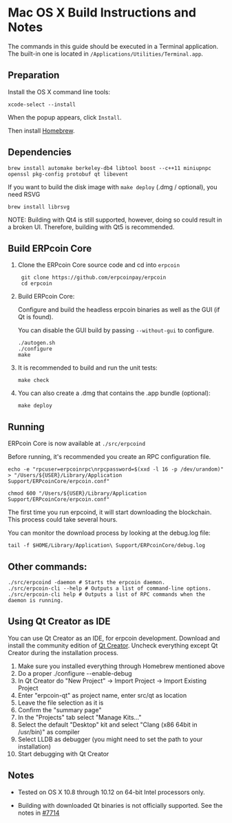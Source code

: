 Mac OS X Build Instructions and Notes
====================================
The commands in this guide should be executed in a Terminal application.
The built-in one is located in `/Applications/Utilities/Terminal.app`.

Preparation
-----------
Install the OS X command line tools:

`xcode-select --install`

When the popup appears, click `Install`.

Then install [Homebrew](https://brew.sh).

Dependencies
----------------------

    brew install automake berkeley-db4 libtool boost --c++11 miniupnpc openssl pkg-config protobuf qt libevent

If you want to build the disk image with `make deploy` (.dmg / optional), you need RSVG

    brew install librsvg

NOTE: Building with Qt4 is still supported, however, doing so could result in a broken UI. Therefore, building with Qt5 is recommended.

Build ERPcoin Core
------------------------

1. Clone the ERPcoin Core source code and cd into `erpcoin`

        git clone https://github.com/erpcoinpay/erpcoin
        cd erpcoin

2.  Build ERPcoin Core:

    Configure and build the headless erpcoin binaries as well as the GUI (if Qt is found).

    You can disable the GUI build by passing `--without-gui` to configure.

        ./autogen.sh
        ./configure
        make

3.  It is recommended to build and run the unit tests:

        make check

4.  You can also create a .dmg that contains the .app bundle (optional):

        make deploy

Running
-------

ERPcoin Core is now available at `./src/erpcoind`

Before running, it's recommended you create an RPC configuration file.

    echo -e "rpcuser=erpcoinrpc\nrpcpassword=$(xxd -l 16 -p /dev/urandom)" > "/Users/${USER}/Library/Application Support/ERPcoinCore/erpcoin.conf"

    chmod 600 "/Users/${USER}/Library/Application Support/ERPcoinCore/erpcoin.conf"

The first time you run erpcoind, it will start downloading the blockchain. This process could take several hours.

You can monitor the download process by looking at the debug.log file:

    tail -f $HOME/Library/Application\ Support/ERPcoinCore/debug.log

Other commands:
-------

    ./src/erpcoind -daemon # Starts the erpcoin daemon.
    ./src/erpcoin-cli --help # Outputs a list of command-line options.
    ./src/erpcoin-cli help # Outputs a list of RPC commands when the daemon is running.

Using Qt Creator as IDE
------------------------
You can use Qt Creator as an IDE, for erpcoin development.
Download and install the community edition of [Qt Creator](https://www.qt.io/download/).
Uncheck everything except Qt Creator during the installation process.

1. Make sure you installed everything through Homebrew mentioned above
2. Do a proper ./configure --enable-debug
3. In Qt Creator do "New Project" -> Import Project -> Import Existing Project
4. Enter "erpcoin-qt" as project name, enter src/qt as location
5. Leave the file selection as it is
6. Confirm the "summary page"
7. In the "Projects" tab select "Manage Kits..."
8. Select the default "Desktop" kit and select "Clang (x86 64bit in /usr/bin)" as compiler
9. Select LLDB as debugger (you might need to set the path to your installation)
10. Start debugging with Qt Creator

Notes
-----

* Tested on OS X 10.8 through 10.12 on 64-bit Intel processors only.

* Building with downloaded Qt binaries is not officially supported. See the notes in [#7714](https://github.com/bitcoin/bitcoin/issues/7714)
